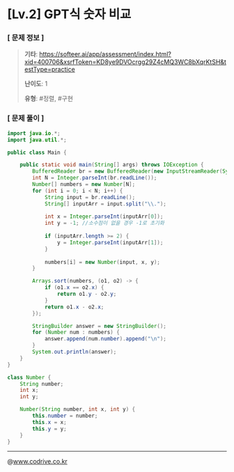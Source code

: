 # [Lv.2] GPT식 숫자 비교

### [ 문제 정보 ]
> **기타**: https://softeer.ai/app/assessment/index.html?xid=400706&xsrfToken=KD8ye9DVOcrgg29Z4cMQ3WC8bXqrKtSH&testType=practice
> 
> **난이도**: 1
>
> **유형**: #정렬, #구현


### [ 문제 풀이 ]
```Java
import java.io.*;
import java.util.*;

public class Main {

    public static void main(String[] args) throws IOException {
        BufferedReader br = new BufferedReader(new InputStreamReader(System.in));
        int N = Integer.parseInt(br.readLine());
        Number[] numbers = new Number[N];
        for (int i = 0; i < N; i++) {
            String input = br.readLine();
            String[] inputArr = input.split("\\.");
            
            int x = Integer.parseInt(inputArr[0]);
            int y = -1; //소수점이 없을 경우 -1로 초기화
            
            if (inputArr.length >= 2) { 
                y = Integer.parseInt(inputArr[1]);
            }           
            
            numbers[i] = new Number(input, x, y);
        }

        Arrays.sort(numbers, (o1, o2) -> {
            if (o1.x == o2.x) {
                return o1.y - o2.y;
            }
            return o1.x - o2.x;
        });

        StringBuilder answer = new StringBuilder();
        for (Number num : numbers) {
            answer.append(num.number).append("\n");
        }
        System.out.println(answer);
    }
}

class Number {
    String number;
    int x;
    int y;

    Number(String number, int x, int y) {
        this.number = number;
        this.x = x;
        this.y = y;
    }
}


```


---
@www.codrive.co.kr